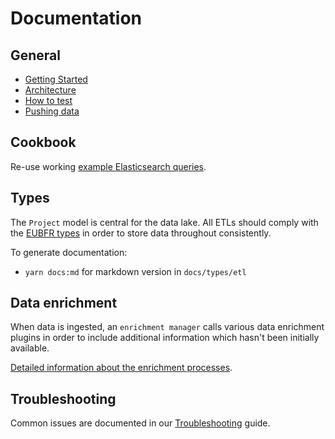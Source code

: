 # Documentation

## General

* [Getting Started](./GETTING_STARTED.md)
* [Architecture](./ARCHITECTURE.md)
* [How to test](./HOW_TO_TEST.md)
* [Pushing data](./PUSHING_DATA.md)

## Cookbook

Re-use working [example Elasticsearch queries](./cookbook/README.md).

## Types

The `Project` model is central for the data lake. All ETLs should comply with the [EUBFR types](./types/README.md) in order to store data throughout consistently.

To generate documentation:

* `yarn docs:md` for markdown version in `docs/types/etl`

## Data enrichment

When data is ingested, an `enrichment manager` calls various data enrichment plugins in order to include additional information which hasn't been initially available.

[Detailed information about the enrichment processes](./enrichment/README.md).

## Troubleshooting

Common issues are documented in our [Troubleshooting](./TROUBLESHOOTING.md) guide.
